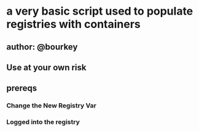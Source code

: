 # a very basic script used to populate registries with containers
## author: @bourkey
## Use at your own risk
## prereqs
### Change the New Registry Var
### Logged into the registry
